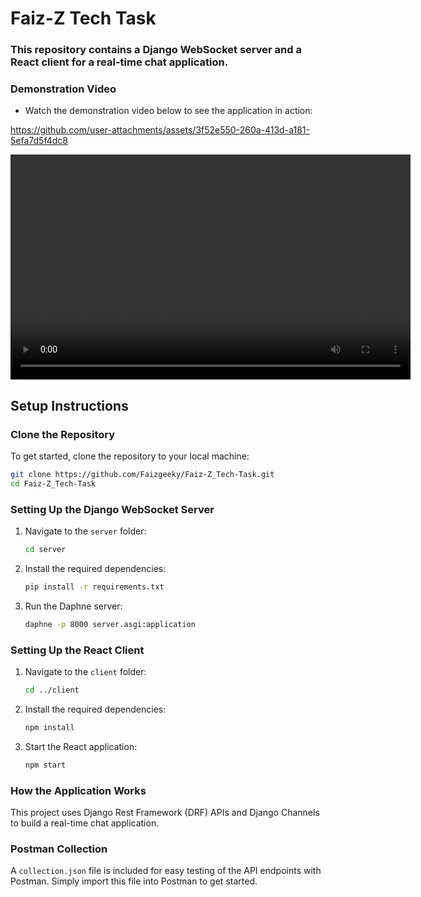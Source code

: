 
# Faiz-Z Tech Task

### This repository contains a Django WebSocket server and a React client for a real-time chat application.



### Demonstration Video

* Watch the demonstration video below to see the application in action:


https://github.com/user-attachments/assets/3f52e550-260a-413d-a181-5efa7d5f4dc8


<video width="640" height="360" controls>
  <source src="https://github.com/Faizgeeky/Faiz-Z_Tech-Task/raw/main/demo.mp4" type="video/mp4">
  Your browser does not support the video tag.
</video>



## Setup Instructions

### Clone the Repository

To get started, clone the repository to your local machine:

```sh
git clone https://github.com/Faizgeeky/Faiz-Z_Tech-Task.git
cd Faiz-Z_Tech-Task
```

### Setting Up the Django WebSocket Server

1. Navigate to the `server` folder:
    ```sh
    cd server
    ```

2. Install the required dependencies:
    ```sh
    pip install -r requirements.txt
    ```

3. Run the Daphne server:
    ```sh
    daphne -p 8000 server.asgi:application
    ```

### Setting Up the React Client

1. Navigate to the `client` folder:
    ```sh
    cd ../client
    ```

2. Install the required dependencies:
    ```sh
    npm install
    ```

3. Start the React application:
    ```sh
    npm start
    ```

### How the Application Works

This project uses Django Rest Framework (DRF) APIs and Django Channels to build a real-time chat application. 

### Postman Collection

A `collection.json` file is included for easy testing of the API endpoints with Postman. Simply import this file into Postman to get started.

